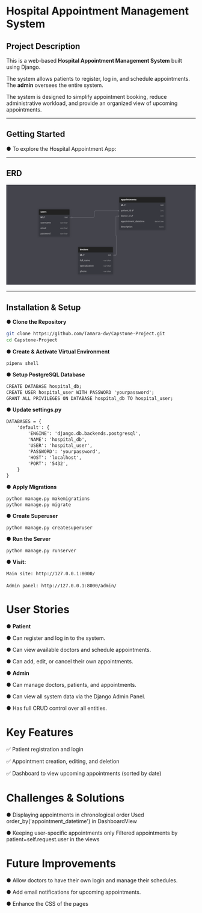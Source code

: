 # Hospital Appointment Management System

## Project Description

This is a web-based **Hospital Appointment Management System** built using Django.  

The system allows patients to register, log in, and schedule appointments. The **admin** oversees the entire system.  

The system is designed to simplify appointment booking, reduce administrative workload, and provide an organized view of upcoming appointments. 

---

## Getting Started

● To explore the Hospital Appointment App:

---

## ERD

![ERD](Hospital_Appointment_System/my_app/static/images/ERD.png)

---

## Installation & Setup

● **Clone the Repository**

```bash
git clone https://github.com/Tamara-dw/Capstone-Project.git
cd Capstone-Project
```
● **Create & Activate Virtual Environment**
```
pipenv shell
```
● **Setup PostgreSQL Database**
```
CREATE DATABASE hospital_db;
CREATE USER hospital_user WITH PASSWORD 'yourpassword';
GRANT ALL PRIVILEGES ON DATABASE hospital_db TO hospital_user;
```
● **Update settings.py**
```
DATABASES = {
    'default': {
        'ENGINE': 'django.db.backends.postgresql',
        'NAME': 'hospital_db',
        'USER': 'hospital_user',
        'PASSWORD': 'yourpassword',
        'HOST': 'localhost',
        'PORT': '5432',
    }
}
```
● **Apply Migrations**
```
python manage.py makemigrations
python manage.py migrate
```
● **Create Superuser**
```
python manage.py createsuperuser
```
● **Run the Server**
```
python manage.py runserver

```
● **Visit:**
```
Main site: http://127.0.0.1:8000/

Admin panel: http://127.0.0.1:8000/admin/
```

# User Stories
● **Patient**

  ● Can register and log in to the system.

  ● Can view available doctors and schedule appointments.

  ● Can add, edit, or cancel their own appointments.

● **Admin**

  ● Can manage doctors, patients, and appointments.
  
  ● Can view all system data via the Django Admin Panel.

  ● Has full CRUD control over all entities.

# Key Features
✅ Patient registration and login

✅ Appointment creation, editing, and deletion

✅ Dashboard to view upcoming appointments (sorted by date)

# Challenges & Solutions
 ● Displaying appointments in chronological order Used order_by('appointment_datetime') in DashboardView

 ● Keeping user-specific appointments only Filtered appointments by patient=self.request.user in the views

# Future Improvements
 ● Allow doctors to have their own login and manage their schedules.

 ● Add email notifications for upcoming appointments.

 ● Enhance the CSS of the pages